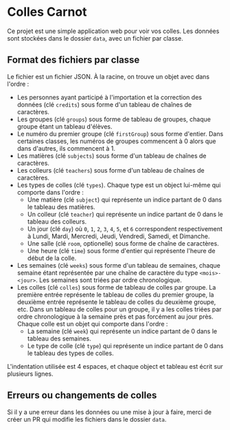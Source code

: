 # Colles Carnot

Ce projet est une simple application web pour voir vos colles. Les données sont
stockées dans le dossier `data`, avec un fichier par classe.

## Format des fichiers par classe

Le fichier est un fichier JSON. À la racine, on trouve un objet avec dans
l'ordre :
* Les personnes ayant participé à l'importation et la correction des données
  (clé `credits`) sous forme d'un tableau de chaînes de caractères.
* Les groupes (clé `groups`) sous forme de tableau de groupes, chaque groupe
  étant un tableau d'élèves.
* Le numéro du premier groupe (clé `firstGroup`) sous forme d'entier. Dans
  certaines classes, les numéros de groupes commencent à 0 alors que dans
  d'autres, ils commencent à 1.
* Les matières (clé `subjects`) sous forme d'un tableau de chaînes de
  caractères.
* Les colleurs (clé `teachers`) sous forme d'un tableau de chaînes de
  caractères.
* Les types de colles (clé `types`). Chaque type est un object lui-même qui
  comporte dans l'ordre :
  * Une matière (clé `subject`) qui représente un indice partant de 0 dans le
    tableau des matières.
  * Un colleur (clé `teacher`) qui représente un indice partant de 0 dans le
    tableau des colleurs.
  * Un jour (clé `day`) où `0`, `1`, `2`, `3`, `4`, `5`, et `6` correspondent
    respectivement à Lundi, Mardi, Mercredi, Jeudi, Vendredi, Samedi, et
    Dimanche.
  * Une salle (clé `room`, optionelle) sous forme de chaîne de caractères.
  * Une heure (clé `time`) sous forme d'entier qui représente l'heure de début
    de la colle.
* Les semaines (clé `weeks`) sous forme d'un tableau de semaines, chaque semaine
  étant représentée par une chaîne de caractère du type `<mois>-<jour>`. Les
  semaines sont triées par ordre chronologique.
* Les colles (clé `colles`) sous forme de tableau de colles par groupe. La
  première entrée représente le tableau de colles du premier groupe, la deuxième
  entrée représente le tableau de colles du deuxième groupe, etc. Dans un
  tableau de colles pour un groupe, il y a les colles triées par ordre
  chronologique à la semaine près et pas forcément au jour près. Chaque colle
  est un objet qui comporte dans l'ordre :
  * La semaine (clé `week`) qui représente un indice partant de 0 dans le
    tableau des semaines.
  * Le type de colle (clé `type`) qui représente un indice partant de 0 dans le
    tableau des types de colles.

L'indentation utilisée est 4 espaces, et chaque object et tableau est écrit sur
plusieurs lignes.

## Erreurs ou changements de colles

Si il y a une erreur dans les données ou une mise à jour à faire, merci de créer
un PR qui modifie les fichiers dans le dossier `data`.
